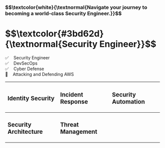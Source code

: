 <h3 align="left"> $$\textcolor{white}{\textnormal{Navigate your journey to becoming a world-class Security Engineer.}}$$ </h3>
<h1 align="cleft"> $$\textcolor{#3bd62d}{\textnormal{Security Engineer}}$$ </h1>

✅ &nbsp;&nbsp; Security Engineer<br>
✅ &nbsp;&nbsp; DevSecOps<br>
✅ &nbsp;&nbsp; Cyber Defense<br>
🌌 &nbsp;&nbsp; Attacking and Defending AWS<br>

<div align="center">

|<h3>Identity Security</h3>      |<h3>Incident Response</h3>      |<h3>Security Automation</h3>    |
|:-------------------------------|:-------------------------------|:-------------------------------|
|<h3>Security Architecture</h3>  |<h3>Threat Management</h3>      |                                |

</div>
